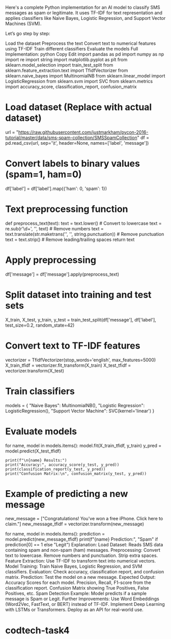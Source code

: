 Here's a complete Python implementation for an AI model to classify SMS messages as spam or legitimate. It uses TF-IDF for text representation and applies classifiers like Naive Bayes, Logistic Regression, and Support Vector Machines (SVM).

Let’s go step by step:

Load the dataset
Preprocess the text
Convert text to numerical features using TF-IDF
Train different classifiers
Evaluate the models
Full Implementation:
python
Copy
Edit
import pandas as pd
import numpy as np
import re
import string
import matplotlib.pyplot as plt
from sklearn.model_selection import train_test_split
from sklearn.feature_extraction.text import TfidfVectorizer
from sklearn.naive_bayes import MultinomialNB
from sklearn.linear_model import LogisticRegression
from sklearn.svm import SVC
from sklearn.metrics import accuracy_score, classification_report, confusion_matrix

# Load dataset (Replace with actual dataset)
url = "https://raw.githubusercontent.com/justmarkham/pycon-2016-tutorial/master/data/sms-spam-collection/SMSSpamCollection"
df = pd.read_csv(url, sep='\t', header=None, names=['label', 'message'])

# Convert labels to binary values (spam=1, ham=0)
df['label'] = df['label'].map({'ham': 0, 'spam': 1})

# Text preprocessing function
def preprocess_text(text):
    text = text.lower()  # Convert to lowercase
    text = re.sub(r'\d+', '', text)  # Remove numbers
    text = text.translate(str.maketrans('', '', string.punctuation))  # Remove punctuation
    text = text.strip()  # Remove leading/trailing spaces
    return text

# Apply preprocessing
df['message'] = df['message'].apply(preprocess_text)

# Split dataset into training and test sets
X_train, X_test, y_train, y_test = train_test_split(df['message'], df['label'], test_size=0.2, random_state=42)

# Convert text to TF-IDF features
vectorizer = TfidfVectorizer(stop_words='english', max_features=5000)
X_train_tfidf = vectorizer.fit_transform(X_train)
X_test_tfidf = vectorizer.transform(X_test)

# Train classifiers
models = {
    "Naive Bayes": MultinomialNB(),
    "Logistic Regression": LogisticRegression(),
    "Support Vector Machine": SVC(kernel='linear')
}

# Evaluate models
for name, model in models.items():
    model.fit(X_train_tfidf, y_train)
    y_pred = model.predict(X_test_tfidf)
    
    print(f"\n{name} Results:")
    print("Accuracy:", accuracy_score(y_test, y_pred))
    print(classification_report(y_test, y_pred))
    print("Confusion Matrix:\n", confusion_matrix(y_test, y_pred))

# Example of predicting a new message
new_message = ["Congratulations! You've won a free iPhone. Click here to claim."]
new_message_tfidf = vectorizer.transform(new_message)

for name, model in models.items():
    prediction = model.predict(new_message_tfidf)
    print(f"{name} Prediction:", "Spam" if prediction[0] == 1 else "Legit")
Explanation:
Load Dataset: Reads SMS data containing spam and non-spam (ham) messages.
Preprocessing:
Convert text to lowercase.
Remove numbers and punctuation.
Strip extra spaces.
Feature Extraction:
Use TF-IDF to transform text into numerical vectors.
Model Training:
Train Naive Bayes, Logistic Regression, and SVM classifiers.
Evaluation:
Check accuracy, classification report, and confusion matrix.
Prediction:
Test the model on a new message.
Expected Output:
Accuracy Scores for each model.
Precision, Recall, F1-score from the classification report.
Confusion Matrix showing True Positives, False Positives, etc.
Spam Detection Example: Model predicts if a sample message is Spam or Legit.
Further Improvements:
Use Word Embeddings (Word2Vec, FastText, or BERT) instead of TF-IDF.
Implement Deep Learning with LSTMs or Transformers.
Deploy as an API for real-world use.
# codtech-task4
